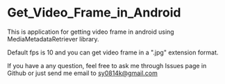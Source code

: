 # Get_Video_Frame_in_Android
This is application for getting video frame in android using MediaMetadataRetriever library.

Default fps is 10 and you can get video frame in a ".jpg" extension format.

If you have a any question, feel free to ask me through Issues page in Github or just send me email to sy0814k@gmail.com
